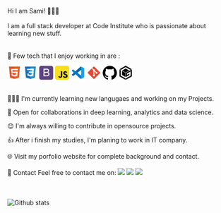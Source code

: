 Hi I am Sami! 🐸🐸🐸<br>
<br>
I am a full stack developer at Code Institute who is passionate about learning new stuff. 
<br><br><br>
🚀 Few tech that I enjoy working in are :

![HTML](https://github.com/KirstChat/KirstChat/blob/master/images/html.png)
![CSS](https://github.com/KirstChat/KirstChat/blob/master/images/css.png)
![Bootstrap](https://github.com/KirstChat/KirstChat/blob/master/images/bootstrap.png)
![JavaScript](https://github.com/KirstChat/KirstChat/blob/master/images/javascript.png)
![VS Code](https://github.com/KirstChat/KirstChat/blob/master/images/vscode.png)
![Git](https://github.com/KirstChat/KirstChat/blob/master/images/git.png)
![GitHub](https://github.com/KirstChat/KirstChat/blob/master/images/github.png)
![GitPod](https://github.com/KirstChat/KirstChat/blob/master/images/gitpod.png)
<br><br>

👨🏽‍💻 I'm currently learning new langugaes and working on my Projects.

🤝 Open for collaborations in deep learning, analytics and data science.

😊 I'm always willing to contribute in opensource projects.

👍 After i finish my studies, I'm planing to work in IT company.

🌐 Visit my porfolio website for complete background and contact.
<br><br>
📱 Contact
Feel free to contact me on:
 <img src="https://img.shields.io/badge/linkedin-%230077B5.svg?&style=for-the-badge&logo=linkedin&logoColor=white" />  <img src="https://img.shields.io/badge/twitter-%231DA1F2.svg?&style=for-the-badge&logo=twitter&logoColor=white" /> <img src="https://img.shields.io/badge/facebook-%231877F2.svg?&style=for-the-badge&logo=facebook&logoColor=white" />    
<br><br>     
![Github stats](https://github-readme-stats.vercel.app/api?username=sami-sinnari)
